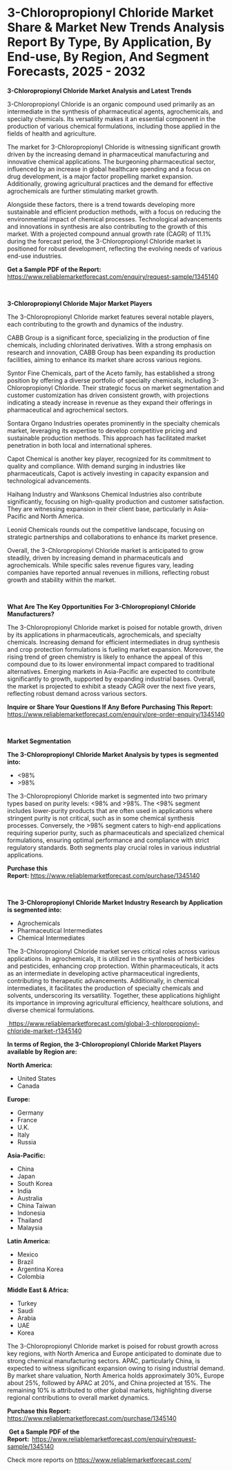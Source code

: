 <p><h1>3-Chloropropionyl Chloride Market Share & Market New Trends Analysis Report By Type, By Application, By End-use, By Region, And Segment Forecasts, 2025 - 2032</h1></p><p><strong>3-Chloropropionyl Chloride Market Analysis and Latest Trends</strong></p>
<p><p>3-Chloropropionyl Chloride is an organic compound used primarily as an intermediate in the synthesis of pharmaceutical agents, agrochemicals, and specialty chemicals. Its versatility makes it an essential component in the production of various chemical formulations, including those applied in the fields of health and agriculture. </p><p>The market for 3-Chloropropionyl Chloride is witnessing significant growth driven by the increasing demand in pharmaceutical manufacturing and innovative chemical applications. The burgeoning pharmaceutical sector, influenced by an increase in global healthcare spending and a focus on drug development, is a major factor propelling market expansion. Additionally, growing agricultural practices and the demand for effective agrochemicals are further stimulating market growth. </p><p>Alongside these factors, there is a trend towards developing more sustainable and efficient production methods, with a focus on reducing the environmental impact of chemical processes. Technological advancements and innovations in synthesis are also contributing to the growth of this market. With a projected compound annual growth rate (CAGR) of 11.1% during the forecast period, the 3-Chloropropionyl Chloride market is positioned for robust development, reflecting the evolving needs of various end-use industries.</p></p>
<p><strong>Get a Sample PDF of the Report:&nbsp;</strong> <a href="https://www.reliablemarketforecast.com/enquiry/request-sample/1345140?utm_campaign=2193&utm_medium=2&utm_source=Github&utm_content=ia&utm_term=02022025&utm_id=3-chloropropionyl-chloride">https://www.reliablemarketforecast.com/enquiry/request-sample/1345140</a></p>
<p>&nbsp;</p>
<p><strong>3-Chloropropionyl Chloride Major Market Players</strong></p>
<p><p>The 3-Chloropropionyl Chloride market features several notable players, each contributing to the growth and dynamics of the industry. </p><p>CABB Group is a significant force, specializing in the production of fine chemicals, including chlorinated derivatives. With a strong emphasis on research and innovation, CABB Group has been expanding its production facilities, aiming to enhance its market share across various regions.</p><p>Syntor Fine Chemicals, part of the Aceto family, has established a strong position by offering a diverse portfolio of specialty chemicals, including 3-Chloropropionyl Chloride. Their strategic focus on market segmentation and customer customization has driven consistent growth, with projections indicating a steady increase in revenue as they expand their offerings in pharmaceutical and agrochemical sectors.</p><p>Sontara Organo Industries operates prominently in the specialty chemicals market, leveraging its expertise to develop competitive pricing and sustainable production methods. This approach has facilitated market penetration in both local and international spheres.</p><p>Capot Chemical is another key player, recognized for its commitment to quality and compliance. With demand surging in industries like pharmaceuticals, Capot is actively investing in capacity expansion and technological advancements.</p><p>Haihang Industry and Wanksons Chemical Industries also contribute significantly, focusing on high-quality production and customer satisfaction. They are witnessing expansion in their client base, particularly in Asia-Pacific and North America.</p><p>Leonid Chemicals rounds out the competitive landscape, focusing on strategic partnerships and collaborations to enhance its market presence.</p><p>Overall, the 3-Chloropropionyl Chloride market is anticipated to grow steadily, driven by increasing demand in pharmaceuticals and agrochemicals. While specific sales revenue figures vary, leading companies have reported annual revenues in millions, reflecting robust growth and stability within the market.</p></p>
<p>&nbsp;</p>
<p><strong>What Are The Key Opportunities For 3-Chloropropionyl Chloride Manufacturers?</strong></p>
<p><p>The 3-Chloropropionyl Chloride market is poised for notable growth, driven by its applications in pharmaceuticals, agrochemicals, and specialty chemicals. Increasing demand for efficient intermediates in drug synthesis and crop protection formulations is fueling market expansion. Moreover, the rising trend of green chemistry is likely to enhance the appeal of this compound due to its lower environmental impact compared to traditional alternatives. Emerging markets in Asia-Pacific are expected to contribute significantly to growth, supported by expanding industrial bases. Overall, the market is projected to exhibit a steady CAGR over the next five years, reflecting robust demand across various sectors.</p></p>
<p><strong>Inquire or Share Your Questions If Any Before Purchasing This Report:</strong> <a href="https://www.reliablemarketforecast.com/enquiry/pre-order-enquiry/1345140?utm_campaign=2193&utm_medium=2&utm_source=Github&utm_content=ia&utm_term=02022025&utm_id=3-chloropropionyl-chloride">https://www.reliablemarketforecast.com/enquiry/pre-order-enquiry/1345140</a></p>
<p>&nbsp;</p>
<p><strong>Market Segmentation</strong></p>
<p><strong>The 3-Chloropropionyl Chloride Market Analysis by types is segmented into:</strong></p>
<p><ul><li><98%</li><li>>98%</li></ul></p>
<p><p>The 3-Chloropropionyl Chloride market is segmented into two primary types based on purity levels: <98% and >98%. The <98% segment includes lower-purity products that are often used in applications where stringent purity is not critical, such as in some chemical synthesis processes. Conversely, the >98% segment caters to high-end applications requiring superior purity, such as pharmaceuticals and specialized chemical formulations, ensuring optimal performance and compliance with strict regulatory standards. Both segments play crucial roles in various industrial applications.</p></p>
<p><strong>Purchase this Report:&nbsp;</strong><a href="https://www.reliablemarketforecast.com/purchase/1345140?utm_campaign=2193&utm_medium=2&utm_source=Github&utm_content=ia&utm_term=02022025&utm_id=3-chloropropionyl-chloride">https://www.reliablemarketforecast.com/purchase/1345140</a></p>
<p>&nbsp;</p>
<p><strong>The 3-Chloropropionyl Chloride Market Industry Research by Application is segmented into:</strong></p>
<p><ul><li>Agrochemicals</li><li>Pharmaceutical Intermediates</li><li>Chemical Intermediates</li></ul></p>
<p><p>The 3-Chloropropionyl Chloride market serves critical roles across various applications. In agrochemicals, it is utilized in the synthesis of herbicides and pesticides, enhancing crop protection. Within pharmaceuticals, it acts as an intermediate in developing active pharmaceutical ingredients, contributing to therapeutic advancements. Additionally, in chemical intermediates, it facilitates the production of specialty chemicals and solvents, underscoring its versatility. Together, these applications highlight its importance in improving agricultural efficiency, healthcare solutions, and diverse chemical formulations.</p></p>
<p><a href="https://www.reliablemarketforecast.com/global-3-chloropropionyl-chloride-market-r1345140?utm_campaign=2193&utm_medium=2&utm_source=Github&utm_content=ia&utm_term=02022025&utm_id=3-chloropropionyl-chloride">&nbsp;https://www.reliablemarketforecast.com/global-3-chloropropionyl-chloride-market-r1345140</a></p>
<p><strong>In terms of Region, the 3-Chloropropionyl Chloride Market Players available by Region are:</strong></p>
<p>
    <p> <strong> North America: </strong>
        <ul>
            <li>United States</li>
            <li>Canada</li>
        </ul>
        </p> 
    <p> <strong> Europe: </strong>
        <ul>
            <li>Germany</li>
            <li>France</li>
            <li>U.K.</li>
            <li>Italy</li>
            <li>Russia</li>
        </ul>
        </p> 
    <p> <strong> Asia-Pacific: </strong>
        <ul>
            <li>China</li>
            <li>Japan</li>
            <li>South Korea</li>
            <li>India</li>
            <li>Australia</li>
            <li>China Taiwan</li>
            <li>Indonesia</li>
            <li>Thailand</li>
            <li>Malaysia</li>
        </ul>
        </p> 
    <p> <strong> Latin America: </strong>
        <ul>
            <li>Mexico</li>
            <li>Brazil</li>
            <li>Argentina Korea</li>
            <li>Colombia</li>
        </ul>
        </p> 
    <p> <strong> Middle East & Africa: </strong>
        <ul>
            <li>Turkey</li>
            <li>Saudi</li>
            <li>Arabia</li>
            <li>UAE</li>
            <li>Korea</li>
        </ul>
    </p>
    </p>
<p><p>The 3-Chloropropionyl Chloride market is poised for robust growth across key regions, with North America and Europe anticipated to dominate due to strong chemical manufacturing sectors. APAC, particularly China, is expected to witness significant expansion owing to rising industrial demand. By market share valuation, North America holds approximately 30%, Europe about 25%, followed by APAC at 20%, and China projected at 15%. The remaining 10% is attributed to other global markets, highlighting diverse regional contributions to overall market dynamics.</p></p>
<p><strong>Purchase this Report: </strong><a href="https://www.reliablemarketforecast.com/purchase/1345140?utm_campaign=2193&utm_medium=2&utm_source=Github&utm_content=ia&utm_term=02022025&utm_id=3-chloropropionyl-chloride">https://www.reliablemarketforecast.com/purchase/1345140</a></p>
<p>&nbsp;<strong>Get a Sample PDF of the Report:&nbsp;&nbsp;</strong><a href="https://www.reliablemarketforecast.com/enquiry/request-sample/1345140?utm_campaign=2193&utm_medium=2&utm_source=Github&utm_content=ia&utm_term=02022025&utm_id=3-chloropropionyl-chloride">https://www.reliablemarketforecast.com/enquiry/request-sample/1345140</a></p>
<p><strong></strong></p>
<p>Check more reports on <a href="https://www.reliablemarketforecast.com/?utm_campaign=2193&utm_medium=2&utm_source=Github&utm_content=ia&utm_term=02022025&utm_id=3-chloropropionyl-chloride">https://www.reliablemarketforecast.com/</a></p>